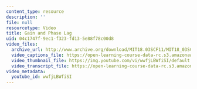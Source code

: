 ```yaml
---
content_type: resource
description: ''
file: null
resourcetype: Video
title: Gain and Phase Lag
uid: 04c1747f-9ec1-f323-fd13-5e88f78c00d8
video_files:
  archive_url: http://www.archive.org/download/MIT18.03SCF11/MIT18_03SC_110728_D3_300k.mp4
  video_captions_file: https://open-learning-course-data-rc.s3.amazonaws.com/18-03sc-differential-equations-fall-2011/ece87f25ac6c5c2c93534bab42318de3_wwfjLBWfiSI.vtt
  video_thumbnail_file: https://img.youtube.com/vi/wwfjLBWfiSI/default.jpg
  video_transcript_file: https://open-learning-course-data-rc.s3.amazonaws.com/18-03sc-differential-equations-fall-2011/36ffa72ff52139458a7dd1ac71754ff6_wwfjLBWfiSI.pdf
video_metadata:
  youtube_id: wwfjLBWfiSI
---
```

